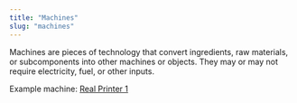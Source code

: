 ```yaml
---
title: "Machines"
slug: "machines"
---
```


Machines are pieces of technology that convert ingredients, raw materials, or subcomponents into other machines or objects. They may or may not require electricity, fuel, or other inputs.

Example machine: [Real Printer 1](/inventory/0)
